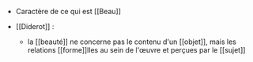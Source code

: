 - Caractère de ce qui est [[Beau]]

- [[Diderot]] :
	-  la [[beauté]] ne concerne pas le contenu d'un [[objet]], mais les relations [[forme]]lles au sein de l'œuvre et perçues par le [[sujet]]